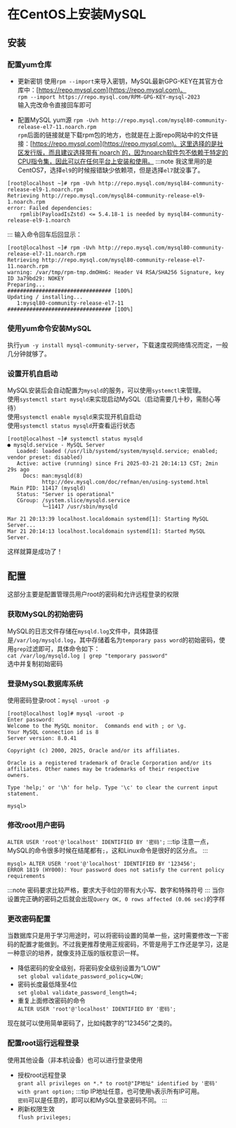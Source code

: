 # 在CentOS上安装MySQL
## 安装
### 配置yum仓库  
- 更新密钥
使用`rpm --import`来导入密钥，MySQL最新GPG-KEY在其官方仓库中：[https://repo.mysql.com](https://repo.mysql.com)。  
`rpm --import https://repo.mysql.com/RPM-GPG-KEY-mysql-2023`  
输入完改命令直接回车即可

- 配置MySQL yum源
`rpm -Uvh http://repo.mysql.com/mysql80-community-release-el7-11.noarch.rpm`  
`rpm`后面的链接就是下载rpm包的地方，也就是在上面repo网站中的文件链接：[https://repo.mysql.com](https://repo.mysql.com)。这里选择的是社区发行版，而且建议选择带有`noarch`的，因为noarch软件包不依赖于特定的CPU指令集，因此可以在任何平台上安装和使用。
:::note
我这里用的是CentOS7，选择`el9`的时候报错缺少依赖项，但是选择`el7`就没事了。
```
[root@localhost ~]# rpm -Uvh http://repo.mysql.com/mysql84-community-release-el9-1.noarch.rpm
Retrieving http://repo.mysql.com/mysql84-community-release-el9-1.noarch.rpm
error: Failed dependencies:
	rpmlib(PayloadIsZstd) <= 5.4.18-1 is needed by mysql84-community-release-el9-1.noarch
```
:::
输入命令回车后回显示：
```
[root@localhost ~]# rpm -Uvh http://repo.mysql.com/mysql80-community-release-el7-11.noarch.rpm
Retrieving http://repo.mysql.com/mysql80-community-release-el7-11.noarch.rpm
warning: /var/tmp/rpm-tmp.dmOHmG: Header V4 RSA/SHA256 Signature, key ID 3a79bd29: NOKEY
Preparing...                          ################################# [100%]
Updating / installing...
   1:mysql80-community-release-el7-11 ################################# [100%]
```

### 使用yum命令安装MySQL  
执行`yum -y install mysql-community-server`，下载速度视网络情况而定，一般几分钟就够了。

### 设置开机自启动  
MySQL安装后会自动配置为`mysqld`的服务，可以使用`systemctl`来管理。  
使用`systemctl start mysqld`来实现启动MySQL（启动需要几十秒，需耐心等待）  
使用`systemctl enable mysqld`来实现开机自启动  
使用`systemctl status mysqld`开查看运行状态
```
[root@localhost ~]# systemctl status mysqld
● mysqld.service - MySQL Server
   Loaded: loaded (/usr/lib/systemd/system/mysqld.service; enabled; vendor preset: disabled)
   Active: active (running) since Fri 2025-03-21 20:14:13 CST; 2min 29s ago
     Docs: man:mysqld(8)
           http://dev.mysql.com/doc/refman/en/using-systemd.html
 Main PID: 11417 (mysqld)
   Status: "Server is operational"
   CGroup: /system.slice/mysqld.service
           └─11417 /usr/sbin/mysqld

Mar 21 20:13:39 localhost.localdomain systemd[1]: Starting MySQL Server...
Mar 21 20:14:13 localhost.localdomain systemd[1]: Started MySQL Server.
```
这样就算是成功了！
## 配置
这部分主要是配置管理员用户root的密码和允许远程登录的权限

### 获取MySQL的初始密码  
MySQL的日志文件存储在`mysqld.log`文件中，具体路径是`/var/log/mysqld.log`，其中存储着名为`temporary pass word`的初始密码，使用`grep`过滤即可，具体命令如下：  
`cat /var/log/mysqld.log | grep "temporary password"`  
选中并复制初始密码

### 登录MySQL数据库系统  
使用密码登录root：`mysql -uroot -p`
```
[root@localhost log]# mysql -uroot -p
Enter password: 
Welcome to the MySQL monitor.  Commands end with ; or \g.
Your MySQL connection id is 8
Server version: 8.0.41

Copyright (c) 2000, 2025, Oracle and/or its affiliates.

Oracle is a registered trademark of Oracle Corporation and/or its
affiliates. Other names may be trademarks of their respective
owners.

Type 'help;' or '\h' for help. Type '\c' to clear the current input statement.

mysql>
```

### 修改root用户密码  
`ALTER USER 'root'@'localhost' IDENTIFIED BY '密码';`
:::tip
注意一点，MySQL的命令很多时候在结尾都有`;`，这和Linux命令是很好的区分点。
:::
```
mysql> ALTER USER 'root'@'localhost' IDENTIFIED BY '123456';
ERROR 1819 (HY000): Your password does not satisfy the current policy requirements
```
:::note
密码要求比较严格，要求大于8位的带有大小写、数字和特殊符号
:::
当你设置完正确的密码之后就会出现`Query OK, 0 rows affected (0.06 sec)`的字样

### 更改密码配置  
当数据库只是用于学习用途时，可以将密码设置的简单一些，这时需要修改一下密码的配置才能做到。不过我更推荐使用正规密码，不管是用于工作还是学习，这是一种意识的培养，就像支持正版的版权意识一样。
- 降低密码的安全级别，将密码安全级别设置为“LOW”  
`set global validate_password_policy=LOW;`
- 密码长度最低降至4位  
`set global validate_password_length=4;`
- 重复上面修改密码的命令  
`ALTER USER 'root'@'localhost' IDENTIFIED BY '密码';`

现在就可以使用简单密码了，比如纯数字的“123456”之类的。

### 配置root运行远程登录
使用其他设备（非本机设备）也可以进行登录使用  
- 授权root远程登录  
`grant all privileges on *.* to root@"IP地址" identified by '密码' with grant option;`
:::tip
IP地址任意，也可使用`%`表示所有IP可用。  
`密码`可以是任意的，即可以和MySQL登录密码不同。
:::
- 刷新权限生效  
`flush privileges;`